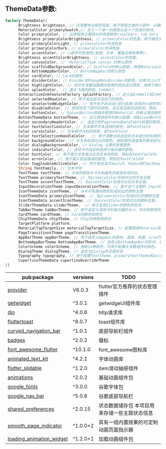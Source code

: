 ## ThemeData参数:

```dart
factory ThemeData({
	  Brightness brightness, // 应用整体主题的亮度。用于按钮之类的小部件，以确定在不使用主色或强调色时选择什么颜色。
	  MaterialColor primarySwatch,// 定义一个单一的颜色以及十个色度的色块。
	  Color primaryColor, // 应用程序主要部分的背景颜色(toolbars、tab bars 等)
	  Brightness primaryColorBrightness, // primaryColor的亮度。用于确定文本的颜色和放置在主颜色之上的图标(例如工具栏文本)。
	  Color primaryColorLight, // primaryColor的浅色版
	  Color primaryColorDark, // primaryColor的深色版
	  Color accentColor, // 小部件的前景色(旋钮、文本、覆盖边缘效果等)。
	  Brightness accentColorBrightness, // accentColor的亮度。
	  Color canvasColor, //  MaterialType.canvas 的默认颜色
	  Color scaffoldBackgroundColor, // Scaffold的默认颜色。典型Material应用程序或应用程序内页面的背景颜色。
	  Color bottomAppBarColor, // BottomAppBar的默认颜色
	  Color cardColor, // Card的颜色
	  Color dividerColor, // Divider和PopupMenuDivider的颜色，也用于ListTile之间、DataTable的行之间等。
	  Color highlightColor, // 选中在泼墨动画期间使用的突出显示颜色，或用于指示菜单中的项。
	  Color splashColor,  // 墨水飞溅的颜色。InkWell
	  InteractiveInkFeatureFactory splashFactory, // 定义由InkWell和InkResponse反应产生的墨溅的外观。
	  Color selectedRowColor, // 用于突出显示选定行的颜色。
	  Color unselectedWidgetColor, // 用于处于非活动(但已启用)状态的小部件的颜色。例如，未选中的复选框。通常与accentColor形成对比。也看到disabledColor。
	  Color disabledColor, // 禁用状态下部件的颜色，无论其当前状态如何。例如，一个禁用的复选框(可以选中或未选中)。
	  Color buttonColor, // RaisedButton按钮中使用的Material 的默认填充颜色。
	  ButtonThemeData buttonTheme, // 定义按钮部件的默认配置，如RaisedButton和FlatButton。
	  Color secondaryHeaderColor, // 选定行时PaginatedDataTable标题的颜色。
	  Color textSelectionColor, // 文本框中文本选择的颜色，如TextField
	  Color cursorColor, // 文本框中光标的颜色，如TextField
	  Color textSelectionHandleColor,  // 用于调整当前选定的文本部分的句柄的颜色。
	  Color backgroundColor, // 与主色形成对比的颜色，例如用作进度条的剩余部分。
	  Color dialogBackgroundColor, // Dialog 元素的背景颜色
	  Color indicatorColor, // 选项卡中选定的选项卡指示器的颜色。
	  Color hintColor, // 用于提示文本或占位符文本的颜色，例如在TextField中。
	  Color errorColor, // 用于输入验证错误的颜色，例如在TextField中
	  Color toggleableActiveColor, // 用于突出显示Switch、Radio和Checkbox等可切换小部件的活动状态的颜色。
	  String fontFamily, // 文本字体
	  TextTheme textTheme, // 文本的颜色与卡片和画布的颜色形成对比。
	  TextTheme primaryTextTheme, // 与primaryColor形成对比的文本主题
	  TextTheme accentTextTheme, // 与accentColor形成对比的文本主题。
	  InputDecorationTheme inputDecorationTheme, // 基于这个主题的 InputDecorator、TextField和TextFormField的默认InputDecoration值。
	  IconThemeData iconTheme, // 与卡片和画布颜色形成对比的图标主题
	  IconThemeData primaryIconTheme, // 与primaryColor形成对比的图标主题
	  IconThemeData accentIconTheme, // 与accentColor形成对比的图标主题。
	  SliderThemeData sliderTheme,  // 用于呈现Slider的颜色和形状
	  TabBarTheme tabBarTheme, // 用于自定义选项卡栏指示器的大小、形状和颜色的主题。
	  CardTheme cardTheme, // Card的颜色和样式
	  ChipThemeData chipTheme, // Chip的颜色和样式
	  TargetPlatform platform, 
	  MaterialTapTargetSize materialTapTargetSize, // 配置某些Material部件的命中测试大小
	  PageTransitionsTheme pageTransitionsTheme, 
	  AppBarTheme appBarTheme, // 用于自定义Appbar的颜色、高度、亮度、iconTheme和textTheme的主题。
	  BottomAppBarTheme bottomAppBarTheme, // 自定义BottomAppBar的形状、高度和颜色的主题。
	  ColorScheme colorScheme, // 拥有13种颜色，可用于配置大多数组件的颜色。
	  DialogTheme dialogTheme, // 自定义Dialog的主题形状
	  Typography typography, // 用于配置TextTheme、primaryTextTheme和accentTextTheme的颜色和几何TextTheme值。
	  CupertinoThemeData cupertinoOverrideTheme 
})
```

| pub:package                | versions | TODO                    |
| -------------------------- | -------- | ----------------------- |
| [provider]                 | V6.0.3   | flutter官方推荐的状态管理插件      |
| [getwidget]                | ^3.0.1   | getwidgeUI组件库           |
| [dio]                      | ^4.0.6   | http请求库                 |
| [fluttertoast]             | ^8.0.7   | toast组件库                |
| [curved_navigation_bar]    | ^1.0.1   | 底部导航栏组件                 |
| [badges]                   | ^2.0.2   | 徽标                      |
| [font_awesome_flutter]     | ^10.1.0  | font_awesome图标库         |
| [animated_text_kit]        | ^4.2.1   | 字体动画库                   |
| [flutter_slidable]         | ^1.2.0   | item滑动抽屉组件              |
| [animations]               | ^2.0.2   | 基础动画组件包                 |
| [google_fonts]             | ^3.0.0   | 谷歌字体包                   |
| [google_nav_bar]           | ^5.0.6   | 谷歌底部导航栏                 |
| [shared_preferences]       | ^2.0.15  | 状态数据储存包 本项目用来存储一些主题状态信息 |
| [smooth_page_indicator]    | ^1.0.0+2 | 具有一组内置效果的可定制动画页面指示器     |
| [loading_animation_widget] | ^1.2.0+1 | 加载动画组件包                 |

[provider]: https://pub.dev/packages/provider/
[getwidget]: https://pub.dev/packages/getwidget
[dio]: https://pub.dev/packages/dio/
[fluttertoast]: https://pub.dev/packages/fluttertoast/
[curved_navigation_bar]: https://pub.dev/packages/curved_navigation_bar/
[badges]: https://pub.dev/packages/badges/
[font_awesome_flutter]: https://pub.dev/packages/font_awesome_flutter/
[animated_text_kit]: https://pub.dev/packages/animated_text_kit/
[flutter_slidable]: https://pub.dev/packages/flutter_slidable/
[animations]: https://pub.dev/packages/animations/
[google_fonts]: https://pub.dev/packages/google_fonts/
[google_nav_bar]: https://pub.dev/packages/google_nav_bar/
[shared_preferences]: https://pub.dev/packages/shared_preferences/
[smooth_page_indicator]: https://pub.dev/packages/smooth_page_indicator/
[loading_animation_widget]: https://pub.dev/packages/loading_animation_widget/
